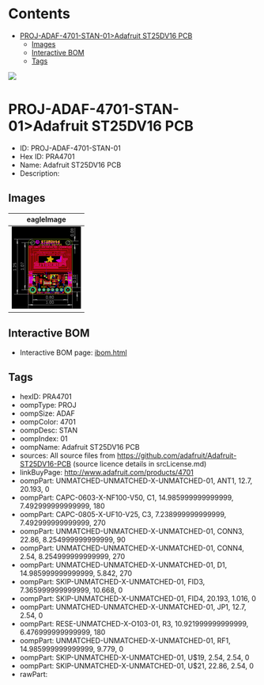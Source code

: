



Contents
========

* [PROJ-ADAF-4701-STAN-01>Adafruit ST25DV16 PCB](#proj-adaf-4701-stan-01adafruit-st25dv16-pcb)
	* [Images](#images)
	* [Interactive BOM](#interactive-bom)
	* [Tags](#tags)
  
![][im]
# PROJ-ADAF-4701-STAN-01>Adafruit ST25DV16 PCB

- ID: PROJ-ADAF-4701-STAN-01
- Hex ID: PRA4701
- Name: Adafruit ST25DV16 PCB
- Description: 

## Images
  
  

|eagleImage|
| :---: |
|[![eagleImage](eagleImage_140.png)](eagleImage_600.png)|

## Interactive BOM

- Interactive BOM page: [ibom.html](kicad/bom/ibom.html)

## Tags

- hexID: PRA4701
- oompType: PROJ
- oompSize: ADAF
- oompColor: 4701
- oompDesc: STAN
- oompIndex: 01
- oompName: Adafruit ST25DV16 PCB
- sources: All source files from https://github.com/adafruit/Adafruit-ST25DV16-PCB (source licence details in srcLicense.md)
- linkBuyPage: http://www.adafruit.com/products/4701
- oompPart: UNMATCHED-UNMATCHED-X-UNMATCHED-01, ANT1, 12.7, 20.193, 0
- oompPart: CAPC-0603-X-NF100-V50, C1, 14.985999999999999, 7.492999999999999, 180
- oompPart: CAPC-0805-X-UF10-V25, C3, 7.238999999999999, 7.492999999999999, 270
- oompPart: UNMATCHED-UNMATCHED-X-UNMATCHED-01, CONN3, 22.86, 8.254999999999999, 90
- oompPart: UNMATCHED-UNMATCHED-X-UNMATCHED-01, CONN4, 2.54, 8.254999999999999, 270
- oompPart: UNMATCHED-UNMATCHED-X-UNMATCHED-01, D1, 14.985999999999999, 5.842, 270
- oompPart: SKIP-UNMATCHED-X-UNMATCHED-01, FID3, 7.365999999999999, 10.668, 0
- oompPart: SKIP-UNMATCHED-X-UNMATCHED-01, FID4, 20.193, 1.016, 0
- oompPart: UNMATCHED-UNMATCHED-X-UNMATCHED-01, JP1, 12.7, 2.54, 0
- oompPart: RESE-UNMATCHED-X-O103-01, R3, 10.921999999999999, 6.476999999999999, 180
- oompPart: UNMATCHED-UNMATCHED-X-UNMATCHED-01, RF1, 14.985999999999999, 9.779, 0
- oompPart: SKIP-UNMATCHED-X-UNMATCHED-01, U$19, 2.54, 2.54, 0
- oompPart: SKIP-UNMATCHED-X-UNMATCHED-01, U$21, 22.86, 2.54, 0
- rawPart: 



[im]: eagleImage_450.png
